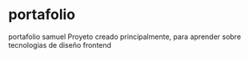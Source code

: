 # portafolio
portafolio samuel
Proyeto creado principalmente, para aprender sobre tecnologias de diseño frontend

